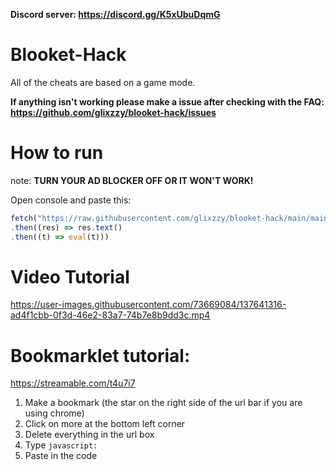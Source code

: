 **Discord server: https://discord.gg/K5xUbuDqmG**

# Blooket-Hack
All of the cheats are based on a game mode.

**If anything isn't working please make a issue after checking with the FAQ: https://github.com/glixzzy/blooket-hack/issues**

# How to run

note: **TURN YOUR AD BLOCKER OFF OR IT WON'T WORK!**

Open console and paste this: 
```js
fetch("https://raw.githubusercontent.com/glixzzy/blooket-hack/main/main.js")
.then((res) => res.text()
.then((t) => eval(t)))
```

# Video Tutorial
https://user-images.githubusercontent.com/73669084/137641316-ad4f1cbb-0f3d-46e2-83a7-74b7e8b9dd3c.mp4


# Bookmarklet tutorial:
https://streamable.com/t4u7i7

1. Make a bookmark (the star on the right side of the url bar if you are using chrome)
2. Click on more at the bottom left corner
3. Delete everything in the url box
4. Type `javascript:`
5. Paste in the code
